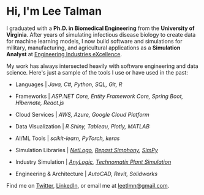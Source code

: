 # Hi, I'm Lee Talman
I graduated with a **Ph.D. in Biomedical Engineering** from the **University of Virginia**. After years of simulating infectious disease biology to create data for machine learning models, I now build software and simulations for military, manufacturing, and agricultural applications as a **Simulation Analyst** at [Engineering Industries eXcellence](https://www.indx.com/). 

My work has always intersected heavily with software engineering and data science. Here's just a sample of the tools I use or have used in the past:

* Languages | *Java, C#, Python, SQL, Git, R*
* Frameworks | *ASP.NET Core, Entity Framework Core, Spring Boot, Hibernate, React.js*
* Cloud Services | *AWS, Azure, Google Cloud Platform*
* Data Visualization | *R Shiny, Tableau, Plotly, MATLAB*
* AI/ML Tools | *scikit-learn, PyTorch, keras*

* Simulation Libraries | *[NetLogo](https://github.com/NetLogo/NetLogo), [Repast Simphony](https://github.com/Repast/repast.simphony), [SimPy](https://github.com/simpx/simpy)*
* Industry Simulation | *[AnyLogic](https://www.anylogic.com/), [Technomatix Plant Simulation](https://plm.sw.siemens.com/en-US/tecnomatix/products/plant-simulation-software/)*
* Engineering & Architecture | *AutoCAD, Revit, Solidworks*

Find me on [Twitter](https://twitter.com/LeeTalman), [LinkedIn](https://www.linkedin.com/in/lee-talman/), or email me at leetlmn@gmail.com.
